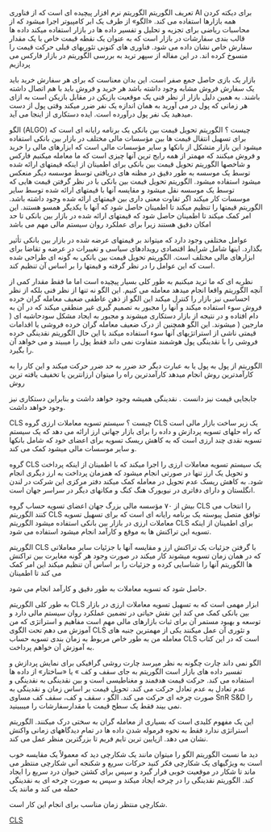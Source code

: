 تعریف الگوریتم
الگوریتم نرم افزار پیچیده ای است که از فناوری AI برای دیکته کردن همه بازارها استفاده می کند. «الگو» از طرف یک ابر کامپیوتر اجرا میشود که از محاسبات ریاضی برای تجزیه و تحلیل و تفسیر داده ها در بازار استفاده میکند داده ها قالب بندی سفارشات در بازار است که به عنوان یک نقطه قیمت خاص با یک مقدار سفارش خاص نشان داده می شود. فناوری های کنونی تئوریهای قبلی حرکت قیمت را منسوخ کرده اند. در این مفاله از سپهر ترید به بررسی الگوریتم در بازار فارکس می پردازیم

بازار یک بازی حاصل جمع صفر است. این بدان معناست که برای هر سفارش خرید باید یک سفارش فروش مشابه وجود داشته باشد هر خرید و فروش باید با هم اتصال داشته باشند. به همین دلیل بازار از نظر فنی یک موقعیت بازیکن در مقابل بازیکن است به ازای هر زمانی که پول در می آورید به همان اندازه یک نفر ضرر میکند وقتی پول از دست میدهید یک نفر پول درآورده است. ایده دستکاری از اینجا می آید.

الگو (ALGO) چیست ؟
الگوریتم تحویل قیمت بین بانکی یک برنامه رایانه ای است که برای تسهیل انتقال قیمت ها بین مؤسسات مالی مختلف در بازار بین بانکی استفاده میشود این بازار متشکل از بانکها و سایر مؤسسات مالی است که ابزارهای مالی را خرید و فروش میکنند که مهمتر از همه رایج ترین آنها چیزی است که ما معامله میکنیم فارکس و شاخصها الگوریتم تحویل قیمت بین بانکی برای اطمینان از اینکه قیمتهای ارائه شده توسط یک موسسه به طور دقیق در مظنه های دریافتی توسط موسسه دیگر منعکس میشود استفاده میشود. الگوریتم تحویل قیمت بین بانکی با در نظر گرفتن قیمت هایی که توسط یک موسسه نقل میشود و مقایسه آنها با قیمتهای ارائه شده توسط سایر موسسات کار میکند اگر تفاوت معنی داری بین قیمتهای ارائه شده وجود داشته باشد. الگوریتم قیمتها را تنظیم میکند تا اطمینان حاصل شود که آنها با یکدیگر همسو هستند. این امر کمک میکند تا اطمینان حاصل شود که قیمتهای ارائه شده در بازار بین بانکی تا حد امکان دقیق هستند زیرا برای عملکرد روان سیستم مالی مهم می باشد

عوامل مختلفی وجود دارد که میتواند بر قیمتهای عرضه شده در بازار بین بانکی تأثیر بگذارد. اینها شامل شرایط اقتصادی رویدادهای سیاسی و تغییرات در عرضه و تقاضا برای ابزارهای مالی مختلف است. الگوریتم تحویل قیمت بین بانکی به گونه ای طراحی شده است که این عوامل را در نظر گرفته و قیمتها را بر اساس آن تنظیم کند.

نظریه ای که ما ترید میکنیم به طور کلی بسیار پیچیده است اما ما فقط مقدار کمی از آنچه الگوریتم واقعا انجام میدهد معامله می کنیم. این الگو نه تنها از نظر فنی بلکه از نظر احساسی نیز بازار را کنترل میکند این الگو از ذهن عاطفی ضعیف معامله گران خرده فروش سوء استفاده میکند و آنها را مجبور به تصمیم گیری غیر منطقی میکند که در آن به دام افتاده و در نتیجه از بازار دستکاری میشوند و مجبور به ایجاد مشکل سودحاشیه ای ( مارجین ( میشوند. این الگو همچنین از درک ضعیف معامله گران خرده فروشی یا اقدامات قیمتی ناشی از استراتژیهای آنها سوء استفاده میکند با این حال الگوریتم نقدینگی خرده فروشی را با نقدینگی پول هوشمند متفاوت نمی داند فقط پول را میبیند و می خواهد آن را بگیرد.

الگوریتم از پول به پول یا به عبارت دیگر حد ضرر به حد ضرر حرکت میکند و این کار را به کارآمدترین روش انجام میدهد کارآمدترین راه را میتوان ارزانترین یا تخفیف یافته ترین روش

جابجایی قیمت نیز دانست . نقدینگی همیشه وجود خواهد داشت و بنابراین دستکاری نیز وجود خواهد داشت.

CLS چیست ؟
سیستم تسویه معاملات ارزی 
گروه CLS یک زیر ساخت بازار مالی است که راه حلهای تسویه پردازش و داده را برای بازار جهانی ارز ارائه می دهد که یک سیستم تسویه نقدی چند ارزی است که به کاهش ریسک تسویه برای اعضای خود که شامل بانکها و سایر موسسات مالی میشود کمک می کند.

گروه CLS یک سیستم تسویه معاملات ارزی را اجرا میکند که با اطمینان از اینکه پرداخت و تحویل یک ارز تنها در صورتی انجام میشود که همزمان پرداخت به ارز دیگری انجام شود. به کاهش ریسک عدم تحویل در معامله کمک میکند دفتر مرکزی این شرکت در لندن انگلستان و دارای دفاتری در نیویورک هنگ کنگ و مکانهای دیگر در سراسر جهان است.

بیش از ۷۰ مؤسسه مالی بزرگ جهان اعضای تسویه حساب گروه CLS را انتخاب می کنند الگوریتم CLS توافق متصل پیوسته یک برنامه رایانه ای است که برای تسهیل تسویه معاملات ارزی در بازار بین بانکی استفاده میشود الگوریتم CLS برای اطمینان از اینکه تسویه این تراکنش ها به موقع و کارآمد انجام میشود استفاده می شود.

الگوریتم CLS با گرفتن جزئیات یک تراکنش ارز و مقایسه آنها با جزئیات سایر معاملاتی که در همان زمان تسویه میشوند کار میکند در صورت وجود هر گونه مغایرت بین تراکنش ها الگوریتم آنها را شناسایی کرده و جزئیات را بر اساس آن تنظیم میکند این امر کمک می کند تا اطمینان

حاصل شود که تسویه معاملات به طور دقیق و کارآمد انجام می شود.

به طور کلی الگوریتم CLS ابزار مهمی است که به تسهیل تسویه معاملات ارزی در بازار بین بانکی کمک می کند این نقش حیاتی در تضمین عملکرد روان سیستم مالی دارد و توسعه و بهبود مستمر آن برای ثبات بازارهای مالی مهم است مفاهیم و استراتژی که من آموزش می دهم تحت الگوی CLS و تئوری آن عمل میکنند یکی از مهمترین جنبه های معامله من به طور خاص مربوط به زمان بندی تسویه حساب CLS است که در این کتاب به آموزش آن خواهم پرداخت.

الگو نمی داند چارت چگونه به نظر میرسد چارت روشی گرافیکی برای نمایش پردازش و تفسیر داده های بازار است الگوریتم به جای سقف و کف » یا «ساختار» از داده ها استفاده می کند. حرکت قیمت هدفمند و مغناطیسی است و بین نقدینگی به نقدینگی و عدم تعادل به عدم تعادل حرکت می کند. تحویل قیمت بر اساس زمان و نقدینگی به صورت چرخه ای حرکت می کند. الگو ، سقف و کف، سقف کف مساوی SnR S&D را نمی بیند فقط یک سطح قیمت با مقدارسفارشات را میببینید.

این یک مفهوم کلیدی است که بسیاری از معامله گران به سختی درک میکنند. الگوریتم استراتژی ندارد فقط به نحوه فرموله شدن داده ها در تمام دیدگاههای زمانی واکنش نشان می دهد. ازپایین ترین تایم فریم تا بزرگترین منظر عمل می کند.

دید ما نسبت الگوریتم
الگو را میتوان مانند یک شکارچی دید که معمولاً یک مقایسه خوب است به ویژگیهای یک شکارچی فکر کنید حرکات سریع و شکنجه آنی شکارچی منتظر می ماند تا شکار در موقعیت خوبی قرار گیرد و سپس برای کشتن حیوان درد سریع را ایجاد کند. الگوریتم نقدینگی را در چرخه ایجاد میکند و سپس به صورت چرخه ای به نقدینگی حمله می کند و مانند یک

شکارچی منتظر زمان مناسب برای انجام این کار است.


[CLS](https://sepehr.trade/%D8%A7%D9%84%DA%AF%D9%88%D8%B1%DB%8C%D8%AA%D9%85-%D8%A8%D8%A7%D8%B2%D8%A7%D8%B1-%D9%81%D8%A7%D8%B1%DA%A9%D8%B3-%DA%86%DB%8C%D8%B3%D8%AA/)
